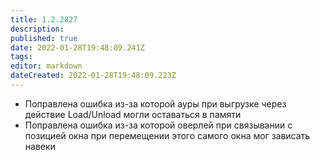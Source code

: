```yaml
---
title: 1.2.2827
description: 
published: true
date: 2022-01-28T19:48:09.241Z
tags: 
editor: markdown
dateCreated: 2022-01-28T19:48:09.223Z
---		
```

		
- Поправлена ошибка из-за которой ауры при выгрузке через действие Load/Unload могли оставаться в памяти
- Поправлена ошибка из-за которой оверлей при связывании с позицией окна при перемещении этого самого окна мог зависать навеки
